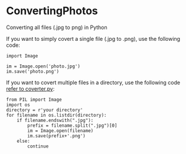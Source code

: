 # ConvertingPhotos
Converting all files (.jpg to png) in Python

If you want to simply covert a single file (.jpg to .png), use the following code:

```
import Image

im = Image.open('photo.jpg')
im.save('photo.png')
```

If you want to covert multiple files in a directory, use the following code [refer to coverter.py](https://github.com/elibooklover/ConvertingPhotos/blob/master/converter.py):

```
from PIL import Image
import os
directory = r'your directory'
for filename in os.listdir(directory):
    if filename.endswith(".jpg"):
        prefix = filename.split(".jpg")[0]
        im = Image.open(filename)
        im.save(prefix+'.png')
    else:
        continue
```
